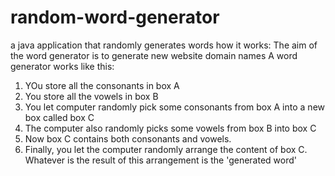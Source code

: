 # random-word-generator
a java application that randomly generates words
how it works:
The aim of the word generator is to generate new website domain names
A word generator works like this:
1. YOu store all the consonants in box A
2. You store all the vowels in box B
3. You let computer randomly pick some consonants from box A into a new box called box C
4. The computer also randomly picks some vowels from box B into box C
5. Now box C contains both consonants and vowels.
6. Finally, you let the computer randomly arrange the content of box C. Whatever is the result of this arrangement is the 'generated word'
